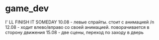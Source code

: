 # game_dev
I' LL FINISH IT SOMEDAY
10.08 - левые спрайты. стоит с анимацией /n
12.08 - ходит влево/вправо со своей анимацией. поворачивается в сторону движения
15.08 - две сцены, переход по заходу в дверь
